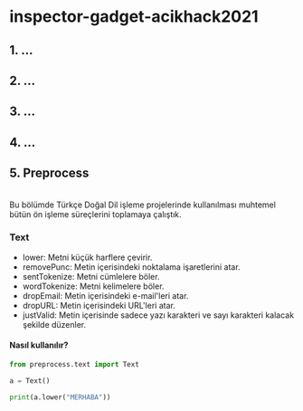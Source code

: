 # inspector-gadget-acikhack2021

## 1. ...
## 2. ...
## 3. ...
## 4. ...
## 5. Preprocess
<br>
Bu bölümde Türkçe Doğal Dil işleme projelerinde kullanılması muhtemel bütün ön işleme süreçlerini toplamaya çalıştık.

### Text
* lower: Metni küçük harflere çevirir.
* removePunc: Metin içerisindeki noktalama işaretlerini atar.
* sentTokenize: Metni cümlelere böler.
* wordTokenize: Metni kelimelere böler.
* dropEmail: Metin içerisindeki e-mail'leri atar.
* dropURL: Metin içerisindeki URL'leri atar.
* justValid: Metin içerisinde sadece yazı karakteri ve sayı karakteri kalacak şekilde düzenler.

#### Nasıl kullanılır?
```python
from preprocess.text import Text

a = Text()

print(a.lower("MERHABA"))
```
